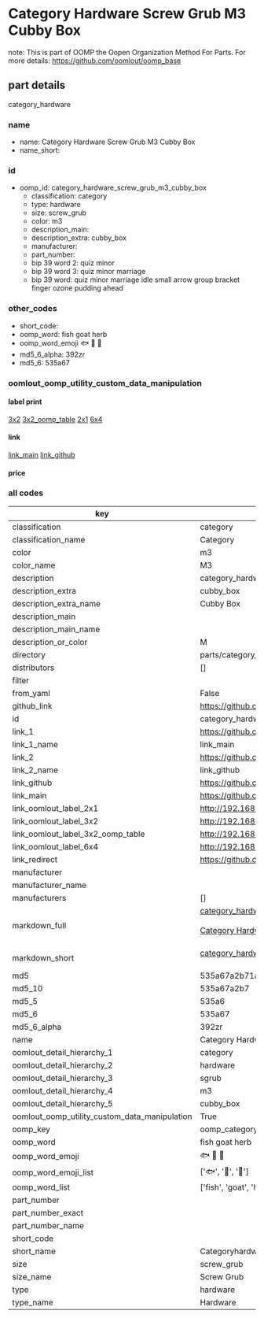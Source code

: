 # Category Hardware Screw Grub M3 Cubby Box  

note: This is part of OOMP the Oopen Organization Method For Parts. For more details: https://github.com/oomlout/oomp_base

##  part details
  



category_hardware



### name
* name: Category Hardware Screw Grub M3 Cubby Box
* name_short: 
### id
* oomp_id: category_hardware_screw_grub_m3_cubby_box
  * classification: category
  * type: hardware
  * size: screw_grub
  * color: m3
  * description_main: 
  * description_extra: cubby_box
  * manufacturer: 
  * part_number: 
  * bip 39 word 2: quiz minor
  * bip 39 word 3: quiz minor marriage
  * bip 39 word: quiz minor marriage idle small arrow group bracket finger ozone pudding ahead

### other_codes
* short_code: 
* oomp_word: fish goat herb
* oomp_word_emoji :fish: :goat: :herb:
* md5_6_alpha: 392zr
* md5_6: 535a67






### oomlout_oomp_utility_custom_data_manipulation
#### label print
[3x2](http://192.168.1.245:1112/?label=oomp%20392zr)
[3x2_oomp_table](http://192.168.1.108:1112/?label=oomp%20392zr)
[2x1](http://192.168.1.242:1112/?label=oomp%20392zr)
[6x4](http://192.168.1.55:1112/?label=oomp%20392zr)    

#### link

[link_main](https://github.com/oomlout/oomlout_oomp_version_1_messy/tree/main/parts/category_hardware_screw_grub_m3_cubby_box) [link_github](https://github.com/oomlout/oomlout_oomp_version_1_messy/tree/main/parts/category_hardware_screw_grub_m3_cubby_box)                             

#### price







### all codes 
| key | value |  
| --- | --- |  
| classification | category |  
| classification_name | Category |  
| color | m3 |  
| color_name | M3 |  
| description | category_hardware |  
| description_extra | cubby_box |  
| description_extra_name | Cubby Box |  
| description_main |  |  
| description_main_name |  |  
| description_or_color | M  |  
| directory | parts/category_hardware_screw_grub_m3_cubby_box |  
| distributors | [] |  
| filter |  |  
| from_yaml | False |  
| github_link | https://github.com/oomlout/oomlout_oomp_part_src/tree/main/parts/category_hardware_screw_grub_m3_cubby_box |  
| id | category_hardware_screw_grub_m3_cubby_box |  
| link_1 | https://github.com/oomlout/oomlout_oomp_version_1_messy/tree/main/parts/category_hardware_screw_grub_m3_cubby_box |  
| link_1_name | link_main |  
| link_2 | https://github.com/oomlout/oomlout_oomp_version_1_messy/tree/main/parts/category_hardware_screw_grub_m3_cubby_box |  
| link_2_name | link_github |  
| link_github | https://github.com/oomlout/oomlout_oomp_version_1_messy/tree/main/parts/category_hardware_screw_grub_m3_cubby_box |  
| link_main | https://github.com/oomlout/oomlout_oomp_version_1_messy/tree/main/parts/category_hardware_screw_grub_m3_cubby_box |  
| link_oomlout_label_2x1 | http://192.168.1.242:1112/?label=oomp%20392zr |  
| link_oomlout_label_3x2 | http://192.168.1.245:1112/?label=oomp%20392zr |  
| link_oomlout_label_3x2_oomp_table | http://192.168.1.108:1112/?label=oomp%20392zr |  
| link_oomlout_label_6x4 | http://192.168.1.55:1112/?label=oomp%20392zr |  
| link_redirect | https://github.com/oomlout/oomlout_oomp_version_1_messy/tree/main/parts/category_hardware_screw_grub_m3_cubby_box |  
| manufacturer |  |  
| manufacturer_name |  |  
| manufacturers | [] |  
| markdown_full | [category_hardware_screw_grub_m3_cubby_box](none)<br>[](none)<br>[Category Hardware Screw Grub M3 Cubby Box](none)<br><br> |  
| markdown_short | [category_hardware_screw_grub_m3_cubby_box](none)<br><br> |  
| md5 | 535a67a2b71accdc32e6370b10a34d7f |  
| md5_10 | 535a67a2b7 |  
| md5_5 | 535a6 |  
| md5_6 | 535a67 |  
| md5_6_alpha | 392zr |  
| name | Category Hardware Screw Grub M3 Cubby Box |  
| oomlout_detail_hierarchy_1 | category |  
| oomlout_detail_hierarchy_2 | hardware |  
| oomlout_detail_hierarchy_3 | sgrub |  
| oomlout_detail_hierarchy_4 | m3 |  
| oomlout_detail_hierarchy_5 | cubby_box |  
| oomlout_oomp_utility_custom_data_manipulation | True |  
| oomp_key | oomp_category_hardware_screw_grub_m3_cubby_box |  
| oomp_word | fish goat herb |  
| oomp_word_emoji | :fish: :goat: :herb: |  
| oomp_word_emoji_list | [':fish:', ':goat:', ':herb:'] |  
| oomp_word_list | ['fish', 'goat', 'herb'] |  
| part_number |  |  
| part_number_exact |  |  
| part_number_name |  |  
| short_code |  |  
| short_name | Categoryhardware |  
| size | screw_grub |  
| size_name | Screw Grub |  
| type | hardware |  
| type_name | Hardware |  
